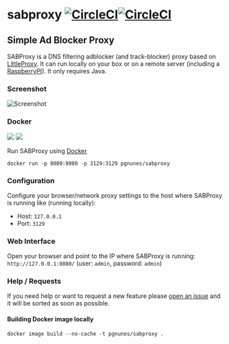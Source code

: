 # sabproxy [![CircleCI](https://circleci.com/gh/pgnunes/sabproxy/tree/master.svg?style=svg)](https://circleci.com/gh/pgnunes/sabproxy/tree/master)[![CircleCI](https://img.shields.io/docker/pulls/pgnunes/sabproxy?style=plastic)](https://img.shields.io/docker/pulls/pgnunes/sabproxy?style=plastic)
## Simple Ad Blocker Proxy
SABProxy is a DNS filtering adblocker (and track-blocker) proxy based on [LittleProxy](https://github.com/adamfisk/LittleProxy). It can run locally on your box or on a remote server (including a [RaspberryPI](https://www.raspberrypi.org/)). It only requires Java.

### Screenshot
![Screenshot]( https://github.com/pgnunes/sabproxy/raw/develop/screenshot/screenshot.png "Homepage")

### Docker 
[![](https://images.microbadger.com/badges/image/pgnunes/sabproxy.svg)](https://microbadger.com/images/pgnunes/sabproxy "Get your own image badge on microbadger.com") [![](https://images.microbadger.com/badges/version/pgnunes/sabproxy.svg)](https://microbadger.com/images/pgnunes/sabproxy "Get your own version badge on microbadger.com")

Run SABProxy using [Docker](https://hub.docker.com/r/pgnunes/sabproxy/ "Docker") 

`docker run -p 8080:8080 -p 3129:3129 pgnunes/sabproxy` 

### Configuration
Configure your browser/network proxy settings to the host where SABProxy is running like (running locally):
- Host: `127.0.0.1`
- Port: `3129`

### Web Interface
Open your browser and point to the IP where SABProxy is running:
`http://127.0.0.1:8080/` (user: `admin`, password: `admin`)

### Help / Requests
If you need help or want to request a new feature please [open an issue](https://github.com/pgnunes/sabproxy/issues) and it will be sorted as soon as possible.

#### Building Docker image locally
`docker image build --no-cache -t pgnunes/sabproxy .` 
